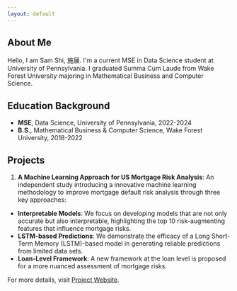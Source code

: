 ```yaml
---
layout: default
---
```


## About Me 
Hello, I am Sam Shi, 施展. I'm a current MSE in Data Science student at University of Pennsylvania. I graduated Summa Cum Laude from Wake Forest University majoring in Mathematical Business and Computer Science. 

## Education Background

- **MSE**, Data Science, University of Pennsylvania, 2022-2024
- **B.S.**, Mathematical Business & Computer Science, Wake Forest University, 2018-2022

## Projects

1. **A Machine Learning Approach for US Mortgage Risk Analysis**:
An independent study introducing a innovative machine learning methodology to improve mortgage default risk analysis through three key approaches:
- **Interpretable Models**: We focus on developing models that are not only accurate but also interpretable, highlighting the top 10 risk-augmenting features that influence mortgage risks.
- **LSTM-based Predictions**: We demonstrate the efficacy of a Long Short-Term Memory (LSTM)-based model in generating reliable predictions from limited data sets.
- **Loan-Level Framework**: A new framework at the loan level is proposed for a more nuanced assessment of mortgage risks.

For more details, visit [Project Website](**https://github.com/samzshi0529/A-Machine-Learning-Approach-for-US-Mortgage-Risk-Analysis**).
